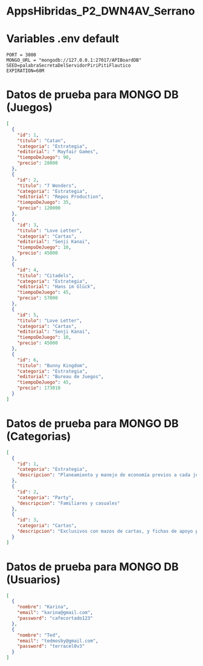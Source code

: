 # AppsHibridas_P2_DWN4AV_Serrano

# Variables .env default

    PORT = 3000
    MONGO_URL = "mongodb://127.0.0.1:27017/APIBoardDB"
    SEED=palabraSecretaDelServidorPiriPitiFlautico
    EXPIRATION=60M

# Datos de prueba para MONGO DB (Juegos)

```json
[
  {
    "id": 1,
    "titulo": "Catan",
    "categoria": "Estrategia",
    "editorial": " Mayfair Games",
    "tiempoDeJuego": 90,
    "precio": 28000
  },
  {
    "id": 2,
    "titulo": "7 Wonders",
    "categoria": "Estrategia",
    "editorial": "Repos Production",
    "tiempoDeJuego": 35,
    "precio": 120000
  },
  {
    "id": 3,
    "titulo": "Love Letter",
    "categoria": "Cartas",
    "editorial": "Senji Kanai",
    "tiempoDeJuego": 10,
    "precio": 45000
  },
  {
    "id": 4,
    "titulo": "Citadels",
    "categoria": "Estrategia",
    "editorial": "Hans im Glück",
    "tiempoDeJuego": 45,
    "precio": 57000
  },
  {
    "id": 5,
    "titulo": "Love Letter",
    "categoria": "Cartas",
    "editorial": "Senji Kanai",
    "tiempoDeJuego": 10,
    "precio": 45000
  },
  {
    "id": 6,
    "titulo": "Bunny Kingdom",
    "categoria": "Estrategia",
    "editorial": "Bureau de Juegos",
    "tiempoDeJuego": 45,
    "precio": 173010
  }
]
```

# Datos de prueba para MONGO DB (Categorias)

```json
[
  {
    "id": 1,
    "categoria": "Estrategia",
    "descripcion": "Planeamiento y manejo de economía previos a cada jugada"
  },
  {
    "id": 2,
    "categoria": "Party",
    "descripcion": "Familiares y casuales"
  },
  {
    "id": 3,
    "categoria": "Cartas",
    "descripcion": "Exclusivos con mazos de cartas, y fichas de apoyo para puntaje"
  }
]
```

# Datos de prueba para MONGO DB (Usuarios)

```json
[
  {
    "nombre": "Karina",
    "email": "karina@gmail.com",
    "password": "cafecortado123"
  },
  {
    "nombre": "Ted",
    "email": "tedmosby@gmail.com",
    "password": "terracel0v3"
  }
]
```
